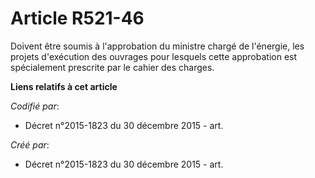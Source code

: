 # Article R521-46

Doivent être soumis à l'approbation du ministre chargé de l'énergie, les projets d'exécution des ouvrages pour lesquels cette
approbation est spécialement prescrite par le cahier des charges.

**Liens relatifs à cet article**

_Codifié par_:

  - Décret n°2015-1823 du 30 décembre 2015 - art.

_Créé par_:

  - Décret n°2015-1823 du 30 décembre 2015 - art.
